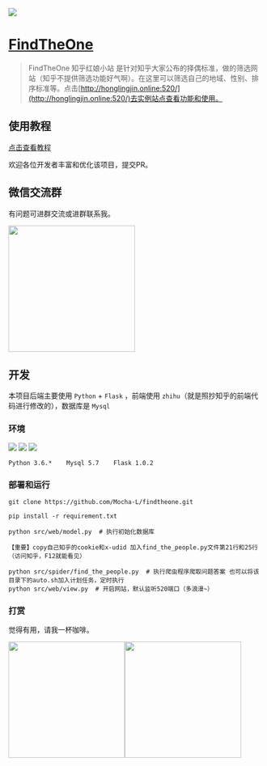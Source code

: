 ![](https://github.com/Mocha-L/findtheone/blob/master/pic/findtheone.jpg)  

# [FindTheOne](http://honglingjin.online:520/)

> FindTheOne 知乎红娘小站 是针对知乎大家公布的择偶标准，做的筛选网站（知乎不提供筛选功能好气啊）。在这里可以筛选自己的地域、性别、排序标准等。点击[http://honglingjin.online:520/](http://honglingjin.online:520/)去实例站点查看功能和使用。

## 使用教程

[点击查看教程](https://www.zhihu.com/question/275359100/answer/540772904)

欢迎各位开发者丰富和优化该项目，提交PR。

## 微信交流群

有问题可进群交流或进群联系我。

<img src="https://github.com/Mocha-L/findtheone/blob/master/pic/wecha.jpg" width="250px" />

## 开发

本项目后端主要使用 `Python` + `Flask` ，前端使用 `zhihu`（就是照抄知乎的前端代码进行修改的），数据库是 `Mysql`

### 环境
![](https://img.shields.io/badge/Python-3.6%2B-brightgreen.svg) ![](https://img.shields.io/badge/Flask-1.0.2%2B-brightgreen.svg) ![](https://img.shields.io/badge/Mysql-5.7%2B-brightgreen.svg)

	Python 3.6.*    Mysql 5.7    Flask 1.0.2

### 部署和运行

```
git clone https://github.com/Mocha-L/findtheone.git

pip install -r requirement.txt

python src/web/model.py  # 执行初始化数据库

【重要】copy自己知乎的cookie和x-udid 加入find_the_people.py文件第21行和25行（访问知乎，F12就能看见）

python src/spider/find_the_people.py  # 执行爬虫程序爬取问题答案 也可以将该目录下的auto.sh加入计划任务，定时执行
python src/web/view.py  # 开启网站，默认监听520端口（多浪漫~）
```
### 打赏

觉得有用，请我一杯咖啡。

<img src="https://github.com/Mocha-L/findtheone/blob/master/pic/ali.png" width="230px" /><img src="https://github.com/Mocha-L/findtheone/blob/master/pic/wechat.png" width="230px" />
